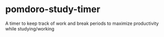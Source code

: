 # pomdoro-study-timer
A timer to keep track of work and break periods to maximize productivity while studying/working
